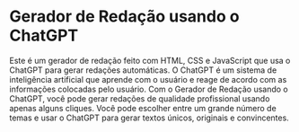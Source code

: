# Gerador de Redação usando o ChatGPT

Este é um gerador de redação feito com HTML, CSS e JavaScript que usa o ChatGPT para gerar redações automáticas. O ChatGPT é um sistema de inteligência artificial que aprende com o usuário e reage de acordo com as informações colocadas pelo usuário.
Com o Gerador de Redação usando o ChatGPT, você pode gerar redações de qualidade profissional usando apenas alguns cliques. Você pode escolher entre um grande número de temas e usar o ChatGPT para gerar textos únicos, originais e convincentes.
